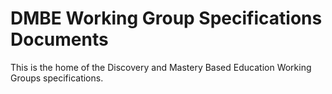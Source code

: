 # DMBE Working Group Specifications Documents 

This is the home of the Discovery and Mastery Based Education Working Groups specifications.
